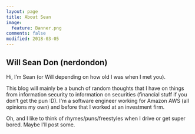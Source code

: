```yaml
---
layout: page
title: About Sean
image:
  feature: Banner.png
comments: false
modified: 2018-03-05
---
```


## Will Sean Don (nerdondon)

Hi, I’m Sean (or Will depending on how old I was when I met you).

This blog will mainly be a bunch of random thoughts that I have on things from information security 
to information on securities (financial stuff if you don’t get the pun :D). I'm a software engineer 
working for Amazon AWS (all opinions my own) and before that I worked at an investment firm.

Oh, and I like to think of rhymes/puns/freestyles when I drive or get super bored. Maybe I’ll post 
some.